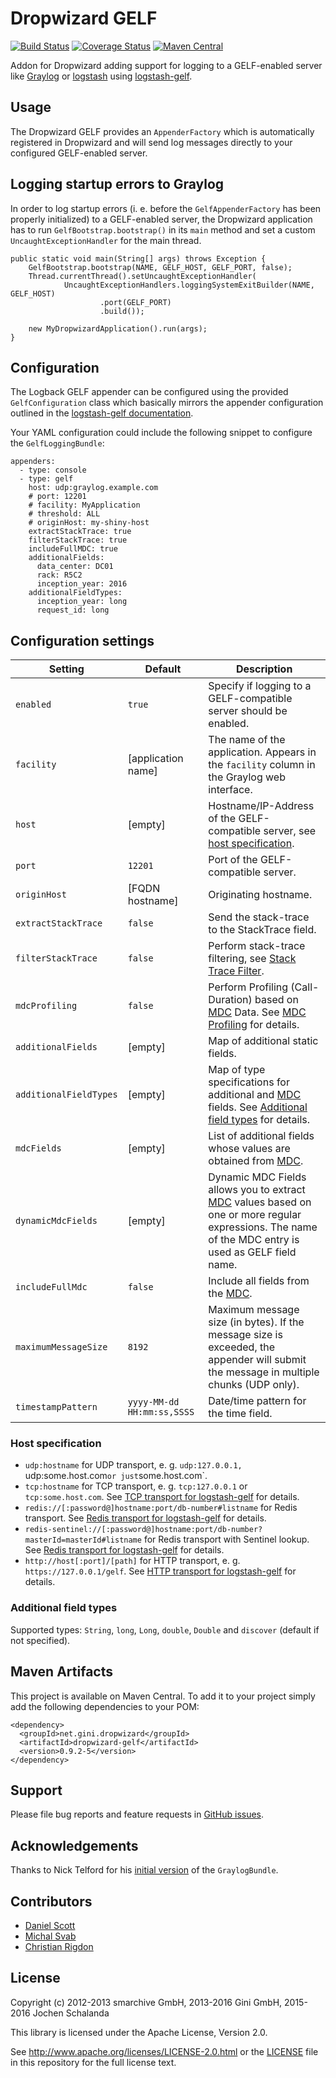 Dropwizard GELF
===============
[![Build Status](https://travis-ci.org/gini/dropwizard-gelf.svg?branch=master)](https://travis-ci.org/gini/dropwizard-gelf)
[![Coverage Status](https://img.shields.io/coveralls/gini/dropwizard-gelf.svg)](https://coveralls.io/r/gini/dropwizard-gelf)
[![Maven Central](https://img.shields.io/maven-central/v/net.gini.dropwizard/dropwizard-gelf.svg)](http://mvnrepository.com/artifact/net.gini.dropwizard/dropwizard-gelf)

Addon for Dropwizard adding support for logging to a GELF-enabled server like [Graylog](https://www.graylog.org/)
or [logstash](http://logstash.net/) using [logstash-gelf](http://logging.paluch.biz/).


Usage
-----

The Dropwizard GELF provides an `AppenderFactory` which is automatically registered in Dropwizard and will send log
messages directly to your configured GELF-enabled server.


Logging startup errors to Graylog
---------------------------------

In order to log startup errors (i. e. before the `GelfAppenderFactory` has been properly initialized) to a GELF-enabled
server, the Dropwizard application has to run `GelfBootstrap.bootstrap()` in its `main` method and set a custom
`UncaughtExceptionHandler` for the main thread.

    public static void main(String[] args) throws Exception {
        GelfBootstrap.bootstrap(NAME, GELF_HOST, GELF_PORT, false);
        Thread.currentThread().setUncaughtExceptionHandler(
                UncaughtExceptionHandlers.loggingSystemExitBuilder(NAME, GELF_HOST)
                        .port(GELF_PORT)
                        .build());

        new MyDropwizardApplication().run(args);
    }


Configuration
-------------

The Logback GELF appender can be configured using the provided `GelfConfiguration` class which basically mirrors the
appender configuration outlined in the [logstash-gelf documentation](http://logging.paluch.biz/examples/logback.html).

Your YAML configuration could include the following snippet to configure the `GelfLoggingBundle`:

```
appenders:
  - type: console
  - type: gelf
    host: udp:graylog.example.com
    # port: 12201
    # facility: MyApplication
    # threshold: ALL
    # originHost: my-shiny-host
    extractStackTrace: true
    filterStackTrace: true
    includeFullMDC: true
    additionalFields:
      data_center: DC01
      rack: R5C2
      inception_year: 2016
    additionalFieldTypes:
      inception_year: long
      request_id: long
```


Configuration settings
----------------------

| Setting                | Default                    | Description                                                                                                                                           |
| ---------------------- | -------------------------- | ----------------------------------------------------------------------------------------------------------------------------------------------------- |
| `enabled`              | `true`                     | Specify if logging to a GELF-compatible server should be enabled.                                                                                     |
| `facility`             | [application name]         | The name of the application. Appears in the `facility` column in the Graylog web interface.                                                           |
| `host`                 | [empty]                    | Hostname/IP-Address of the GELF-compatible server, see [host specification](#host-specification).                                                     |
| `port`                 | `12201`                    | Port of the GELF-compatible server.                                                                                                                   |
| `originHost`           | [FQDN hostname]            | Originating hostname.                                                                                                                                 |
| `extractStackTrace`    | `false`                    | Send the stack-trace to the StackTrace field.                                                                                                         |
| `filterStackTrace`     | `false`                    | Perform stack-trace filtering, see [Stack Trace Filter].                                                                                              |
| `mdcProfiling`         | `false`                    | Perform Profiling (Call-Duration) based on [MDC] Data. See [MDC Profiling] for details.                                                               |
| `additionalFields`     | [empty]                    | Map of additional static fields.                                                                                                                      |
| `additionalFieldTypes` | [empty]                    | Map of type specifications for additional and [MDC] fields. See [Additional field types](#additional-field-types) for details.                        |
| `mdcFields`            | [empty]                    | List of additional fields whose values are obtained from [MDC].                                                                                       |
| `dynamicMdcFields`     | [empty]                    | Dynamic MDC Fields allows you to extract [MDC] values based on one or more regular expressions. The name of the MDC entry is used as GELF field name. |
| `includeFullMdc`       | `false`                    | Include all fields from the [MDC].                                                                                                                    |
| `maximumMessageSize`   | `8192`                     | Maximum message size (in bytes). If the message size is exceeded, the appender will submit the message in multiple chunks (UDP only).                 |
| `timestampPattern`     | `yyyy-MM-dd HH:mm:ss,SSSS` | Date/time pattern for the time field.                                                                                                                 |

[MDC]: http://logback.qos.ch/manual/mdc.html
[MDC Profiling]: http://logging.paluch.biz/mdcprofiling.html
[Stack Trace Filter]: http://logging.paluch.biz/stack-trace-filter.html


### Host specification

* `udp:hostname` for UDP transport, e. g. `udp:127.0.0.1, `udp:some.host.com` or just `some.host.com`.
* `tcp:hostname` for TCP transport, e. g. `tcp:127.0.0.1` or `tcp:some.host.com`. See [TCP transport for logstash-gelf] for details.
* `redis://[:password@]hostname:port/db-number#listname` for Redis transport. See [Redis transport for logstash-gelf] for details.
* `redis-sentinel://[:password@]hostname:port/db-number?masterId=masterId#listname` for Redis transport with Sentinel lookup. See [Redis transport for logstash-gelf] for details.
* `http://host[:port]/[path]` for HTTP transport, e. g. `https://127.0.0.1/gelf`. See [HTTP transport for logstash-gelf] for details.

[TCP transport for logstash-gelf]: http://logging.paluch.biz/tcp.html
[Redis transport for logstash-gelf]: http://logging.paluch.biz/redis.html
[HTTP transport for logstash-gelf]: http://logging.paluch.biz/http.html


### Additional field types

Supported types: `String`, `long`, `Long`, `double`, `Double` and `discover` (default if not specified).


Maven Artifacts
---------------

This project is available on Maven Central. To add it to your project simply add the following dependencies to your POM:

    <dependency>
      <groupId>net.gini.dropwizard</groupId>
      <artifactId>dropwizard-gelf</artifactId>
      <version>0.9.2-5</version>
    </dependency>


Support
-------

Please file bug reports and feature requests in [GitHub issues](https://github.com/gini/dropwizard-gelf/issues).


Acknowledgements
----------------

Thanks to Nick Telford for his [initial version](https://gist.github.com/dd5e000c3327484540a8) of the `GraylogBundle`.


Contributors
------------

* [Daniel Scott](https://github.com/danieljamesscott)
* [Michal Svab](https://github.com/msvab)
* [Christian Rigdon](https://github.com/Oakie3CR)


License
-------

Copyright (c) 2012-2013 smarchive GmbH, 2013-2016 Gini GmbH, 2015-2016 Jochen Schalanda

This library is licensed under the Apache License, Version 2.0.

See http://www.apache.org/licenses/LICENSE-2.0.html or the [LICENSE](LICENSE) file in this repository for the full license text.
